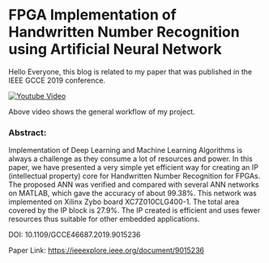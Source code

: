 # FPGA Implementation of Handwritten Number Recognition using Artificial Neural Network

Hello Everyone, this blog is related to my paper that was published in the IEEE GCCE 2019 conference.

[![Youtube Video](http://img.youtube.com/vi/2EgtvmdpA6o/0.jpg)](http://www.youtube.com/watch?v=2EgtvmdpA6o "FPGA Implementation of Handwritten Number Recognition using Artificial Neural Network")


Above video shows the general workflow of my project.

### Abstract:

Implementation of Deep Learning and Machine Learning Algorithms is always a challenge as they consume a lot of resources and power. In this paper, we have presented a very simple yet efficient way for creating an IP (intellectual property) core for Handwritten Number Recognition for FPGAs. The proposed ANN was verified and compared with several ANN networks on MATLAB, which gave the accuracy of about 99.38%. This network was implemented on Xilinx Zybo board XC7Z010CLG400-1. The total area covered by the IP block is 27.9%. The IP created is efficient and uses fewer resources thus suitable for other embedded applications.

DOI: 10.1109/GCCE46687.2019.9015236

Paper Link: https://ieeexplore.ieee.org/document/9015236
